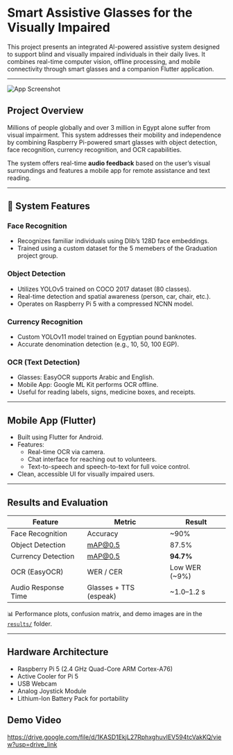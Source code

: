 # Smart Assistive Glasses for the Visually Impaired

This project presents an integrated AI-powered assistive system designed to support blind and visually impaired individuals in their daily lives. It combines real-time computer vision, offline processing, and mobile connectivity through smart glasses and a companion Flutter application.

---
![App Screenshot](assets/my-app-screenshot.png)

## Project Overview

Millions of people globally and over 3 million in Egypt alone suffer from visual impairment. This system addresses their mobility and independence by combining Raspberry Pi-powered smart glasses with object detection, face recognition, currency recognition, and OCR capabilities.

The system offers real-time **audio feedback** based on the user’s visual surroundings and features a mobile app for remote assistance and text reading. 

---

## 🧠 System Features

### Face Recognition
- Recognizes familiar individuals using Dlib’s 128D face embeddings.
- Trained using a custom dataset for the 5 memebers of the Graduation project group.

### Object Detection
- Utilizes YOLOv5 trained on COCO 2017 dataset (80 classes).
- Real-time detection and spatial awareness (person, car, chair, etc.).
- Operates on Raspberry Pi 5 with a compressed NCNN model.

###  Currency Recognition
- Custom YOLOv11 model trained on Egyptian pound banknotes.
- Accurate denomination detection (e.g., 10, 50, 100 EGP).


### OCR (Text Detection)
- Glasses: EasyOCR supports Arabic and English.
- Mobile App: Google ML Kit performs OCR offline.
- Useful for reading labels, signs, medicine boxes, and receipts.

---

## Mobile App (Flutter)

- Built using Flutter for Android.
- Features:
  - Real-time OCR via camera.
  - Chat interface for reaching out to volunteers.
  - Text-to-speech and speech-to-text for full voice control.
- Clean, accessible UI for visually impaired users.

---

##  Results and Evaluation

| Feature              | Metric                       | Result       |
|----------------------|------------------------------|--------------|
| Face Recognition     | Accuracy                     | ~90%         |
| Object Detection     | mAP@0.5                      | 87.5%        |
| Currency Detection   | mAP@0.5                      | **94.7%**    |
| OCR (EasyOCR)        | WER / CER                    | Low WER (~9%)|
| Audio Response Time  | Glasses + TTS (espeak)       | ~1.0–1.2 s   |

📊 Performance plots, confusion matrix, and demo images are in the [`results/`](./results) folder.

---

## Hardware Architecture

- Raspberry Pi 5 (2.4 GHz Quad-Core ARM Cortex-A76)
- Active Cooler for Pi 5
- USB Webcam
- Analog Joystick Module
- Lithium-Ion Battery Pack for portability

## Demo Video
https://drive.google.com/file/d/1KASD1EkjL27RphxghuvIEV594tcVakKQ/view?usp=drive_link



